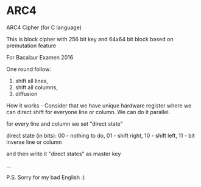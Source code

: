 # ARC4
ARC4 Cipher (for C language)

This is block cipher with 256 bit key and 64x64 bit block
based on premutation feature


For Bacalaur Examen 2016


One round follow:
1. shift all lines, 
2. shift all columns, 
3. diffusion


How it works - 
Consider that we have unique hardware register
where we can direct shift for everyone line or column.
We can do it parallel.

for every line and column we set "direct state"

direct state (in bits):
00 - nothing to do, 
01 - shift right, 
10 - shift left, 
11 - bit inverse line or column

and then write it "direct states" as master key

...


P.S. Sorry for my bad English :)

